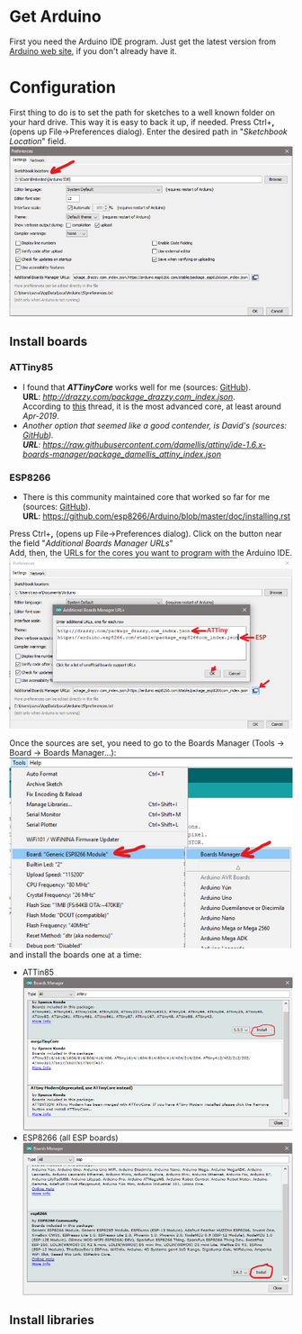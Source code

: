 # Get Arduino
First you need the Arduino IDE program. Just get the latest version from [Arduino web site](https://www.arduino.cc/en/Main/Software), if you don't already have it.

# Configuration
First thing to do is to set the path for sketches to a well known folder on your hard drive. This way it is easy to back it up, if needed.
Press Ctrl+**,** (opens up File->Preferences dialog). Enter the desired path in "*Sketchbook Location*" field.
![](https://github.com/RazMake/ArduinoUNOMultiProgrammer/blob/master/Screenshots/SettingSketchbookLocation.png)

## Install boards
### ATTiny85
* I found that ***ATTinyCore*** works well for me (sources: [GitHub](https://github.com/SpenceKonde/ATTinyCore/blob/master/Installation.md)).  
**URL**: *http://drazzy.com/package_drazzy.com_index.json*.  
According to [this](https://forum.arduino.cc/index.php?topic=609034.0) thread, it is the most advanced core, at least around *Apr-2019*.  
* *Another option that seemed like a good contender, is David's (sources: [GitHub](https://github.com/damellis/attiny/)).  
**URL**: https://raw.githubusercontent.com/damellis/attiny/ide-1.6.x-boards-manager/package_damellis_attiny_index.json*

### ESP8266
* There is this community maintained core that worked so far for me (sources: [GitHub](https://github.com/esp8266/Arduino)).  
**URL**: https://github.com/esp8266/Arduino/blob/master/doc/installing.rst

Press Ctrl+**,** (opens up File->Preferences dialog). Click on the button near the field "*Additional Boards Manager URLs*"   
Add, then, the URLs for the cores you want to program with the Arduino IDE.  
![](https://raw.githubusercontent.com/RazMake/ArduinoUNOMultiProgrammer/master/Screenshots/BoardSourceSetup.png)  

Once the sources are set, you need to go to the Boards Manager (Tools -> Board -> Boards Manager...):  
![](https://raw.githubusercontent.com/RazMake/ArduinoUNOMultiProgrammer/master/Screenshots/OpenBoardsManager.png)  
and install the boards one at a time:  
* ATTin85  
![](https://github.com/RazMake/ArduinoUNOMultiProgrammer/blob/master/Screenshots/InstallATTniyCore.png)  
* ESP8266 (all ESP boards)  
![](https://github.com/RazMake/ArduinoUNOMultiProgrammer/blob/master/Screenshots/InstallEsp8266Core.png)  

## Install libraries